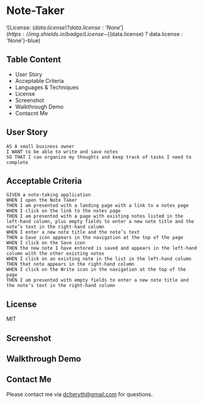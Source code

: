 # Note-Taker
![License: ${(data.license) ? data.license : 'None'}](https://img.shields.io/badge/License-${(data.license) ? data.license : 'None'}-blue)


## Table Content
* User Story
* Acceptable Criteria
* Languages & Techniques
* License
* Screenshot
* Walkthrough Demo
* Contacnt Me


## User Story
```
AS A small business owner
I WANT to be able to write and save notes
SO THAT I can organize my thoughts and keep track of tasks I need to complete
```


## Acceptable Criteria
```
GIVEN a note-taking application
WHEN I open the Note Taker
THEN I am presented with a landing page with a link to a notes page
WHEN I click on the link to the notes page
THEN I am presented with a page with existing notes listed in the left-hand column, plus empty fields to enter a new note title and the note’s text in the right-hand column
WHEN I enter a new note title and the note’s text
THEN a Save icon appears in the navigation at the top of the page
WHEN I click on the Save icon
THEN the new note I have entered is saved and appears in the left-hand column with the other existing notes
WHEN I click on an existing note in the list in the left-hand column
THEN that note appears in the right-hand column
WHEN I click on the Write icon in the navigation at the top of the page
THEN I am presented with empty fields to enter a new note title and the note’s text in the right-hand column
```


## License
MIT


## Screenshot



## Walkthrough Demo



## Contact Me
Please contact me via dcheryth@gmail.com for questions.